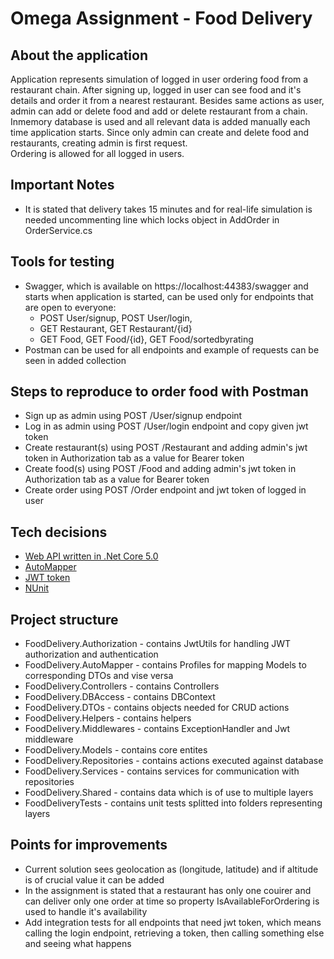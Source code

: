 # Omega Assignment - Food Delivery

## About the application
Application represents simulation of logged in user ordering food from a restaurant chain.
After signing up, logged in user can see food and it's details and order it from a nearest restaurant. 
Besides same actions as user, admin can add or delete food and add or delete restaurant from a chain. 
Inmemory database is used and all relevant data is added manually each time application starts. 
Since only admin can create and delete food and restaurants, creating admin is first request.  
Ordering is allowed for all logged in users.

## Important Notes
 - It is stated that delivery takes 15 minutes and for real-life simulation is needed uncommenting line which locks object in AddOrder in OrderService.cs 

## Tools for testing
 - Swagger, which is available on https://localhost:44383/swagger and starts when application is started, can be used only for endpoints that are open to everyone:
	- POST User/signup, POST User/login, 
	- GET Restaurant, GET Restaurant/{id}
	- GET Food, GET Food/{id}, GET Food/sortedbyrating
 - Postman can be used for all endpoints and example of requests can be seen in added collection

## Steps to reproduce to order food with Postman
 - Sign up as admin using POST /User/signup endpoint 
 - Log in as admin using POST /User/login endpoint and copy given jwt token
 - Create restaurant(s) using POST /Restaurant and adding admin's jwt token in Authorization tab as a value for Bearer token
 - Create food(s) using POST /Food and adding admin's jwt token in Authorization tab as a value for Bearer token
 - Create order using POST /Order endpoint and jwt token of logged in user
 
## Tech decisions
- [Web API written in .Net Core 5.0](https://docs.microsoft.com/en-us/aspnet/core/introduction-to-aspnet-core?view=aspnetcore-5.0)
- [AutoMapper](https://github.com/AutoMapper/AutoMapper)
- [JWT token](https://jwt.io/)
- [NUnit](https://nunit.org/)

## Project structure
- FoodDelivery.Authorization - contains JwtUtils for handling JWT authorization and authentication
- FoodDelivery.AutoMapper - contains Profiles for mapping Models to corresponding DTOs and vise versa
- FoodDelivery.Controllers - contains Controllers
- FoodDelivery.DBAccess - contains DBContext
- FoodDelivery.DTOs - contains objects needed for CRUD actions
- FoodDelivery.Helpers - contains helpers
- FoodDelivery.Middlewares - contains ExceptionHandler and Jwt middleware
- FoodDelivery.Models - contains core entites
- FoodDelivery.Repositories - contains actions executed against database
- FoodDelivery.Services - contains services for communication with repositories
- FoodDelivery.Shared - contains data which is of use to multiple layers
- FoodDeliveryTests - contains unit tests splitted into folders representing layers

## Points for improvements
 - Current solution sees geolocation as (longitude, latitude) and if altitude is of crucial value it can be added 
 - In the assignment is stated that a restaurant has only one couirer and can deliver only one order at time so property IsAvailableForOrdering is used to handle it's availability
 - Add integration tests for all endpoints that need jwt token, which means calling the login endpoint, retrieving a token, then calling something else and seeing what happens
